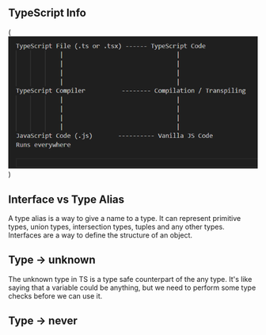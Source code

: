 ## TypeScript Info

(![TypeScript Info](./public/ts-info.png))

## Interface vs Type Alias

A type alias is a way to give a name to a type. It can represent primitive types, union types, intersection types, tuples and any other types.
Interfaces are a way to define the structure of an object.

## Type -> unknown

The unknown type in TS is a type safe counterpart of the any type.
It's like saying that a variable could be anything, but we need to perform some type checks before we can use it.

## Type -> never
